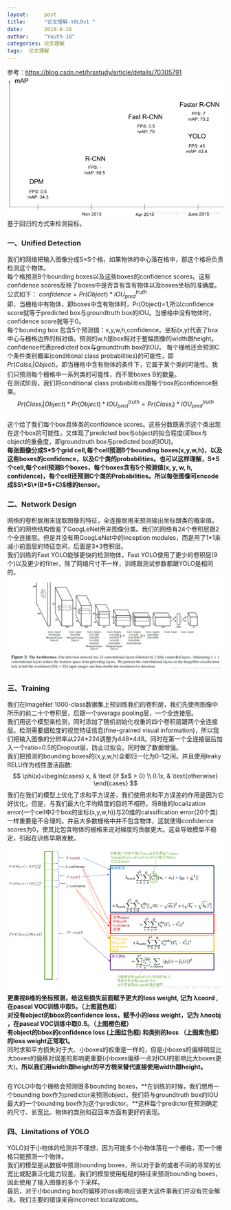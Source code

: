 ```yaml
---
layout:     post
title:      "论文理解-YOLOv1 "
date:       2018-8-16
author:     "Youth-18"
categories: 论文理解
tags:  论文理解
---   
```


参考：https://blog.csdn.net/hrsstudy/article/details/70305791
![](/blog_image/YOLO0.jpeg)
基于回归的方式来检测目标。  
### 一、Unified Detection  
我们的网络把输入图像分成S×S个格，如果物体的中心落在格中，那这个格将负责检测这个物体。  
每个格预测B个bounding boxes以及这些boxes的confidence scores。这些confidence scores反映了boxes中是否含有含有物体以及boxes坐标的准确度。公式如下：  $confidence=Pr(Object)*IOU^{truth}_{pred}$  
即，当栅格中有物体，即boxes中含有物体时，Pr(Object)=1,所以confidence score就等于predicted box与groundtruth box的IOU。当栅格中没有物体时，confidence score就等于0。   
每个bounding box 包含5个预测值：x,y,w,h,confidence。坐标(x,y)代表了box中心与栅格边界的相对值。预测的w,h是box相对于整幅图像的width跟height。confidence代表predicted box与groundtruth box的IOU。
每个栅格还会预测C个条件类别概率(conditional class probabilities)的可能性，即$Pr(Calss_i|Object)$。即当栅格中含有物体的条件下，它属于某个类的可能性。我们只预测每个栅格中一系列类的可能性，而不管boxes B的数量。  
在测试阶段，我们将conditional class probabilities跟每个box的confidence相乘。  
$$
Pr(Class_i|Object)*Pr(Object)*IOU^{truth}_{pred} = Pr(Class_i)*IOU^{truth}_{pred}
$$  
这个给了我们每个box具体类的confidence scores。这些分数既表示这个类出现在这个box的可能性，又体现了predicted box与object的拟合程度(即box与object的重叠度，即groundtruth box与predicted box的IOU)。  
**每张图像分成S\*S个grid cell,每个cell预测B个bounding boxes(x,y,w,h)，以及这些boxes的confidence，以及C个类的probabilities。也可以这样理解，S\*S个cell,每个cell预测B个boxes，每个boxes含有5个预测值(x, y, w, h, confidence)，每个cell还预测C个类的Probabilities。所以每张图像可encode成$S\*S\*(B*5+C)$维的tensor。**  
### 二、Network Design    
网络的卷积层用来提取图像的特征，全连接层用来预测输出坐标跟类的概率值。  
我们的网络结构借鉴了GoogLeNet用来图像分类。我们的网络有24个卷积层跟2个全连接层。但是并没有用GoogLeNet中的inception modules，而是用了1\*1来减小前面层的特征空间，后面是3\*3卷积层。  
我们训练的Fast YOLO能够更快的检测物体，Fast YOLO使用了更少的卷积层(9个)以及更少的filter，除了网络尺寸不一样，训练跟测试参数都跟YOLO是相同的。![](/blog_image/YOLO1.jpeg)  
### 三、Training  
我们在ImageNet 1000-class数据集上预训练我们的卷积层，我们先使用图像中所示的前二十个卷积层，后跟一个average pooling层，一个全连接层。  
我们用这个模型来检测，同时添加了随机初始化权重的四个卷积层跟两个全连接层。检测需要细粒度的视觉特征信息(fine-grained visual information)，所以我们把输入图像的分辨率从224\*224调整为448\*448。同时在第一个全连接层后加入一个ratio=0.5的Dropout层，防止过拟合。同时做了数据增强。  
我们把预测的bounding boxes的(x,y,w,h)全都归一化为0-1之间。并且使用leaky RELU作为线性激活函数:
$$
\phi(x)=\begin{cases} x, & \text {if $x$ > 0} \\ 0.1x, & \text{otherwise} \end{cases}
$$
我们在我们的模型上优化了求和平方误差，我们使用求和平方误差的作用是因为它好优化，但是，与我们最大化平均精度的目的不相符。将8维的localization error(一个cell中2个box的坐标(x,y,w,h))与20维的calssification error(20个类)一样重要是不合理的。并且大多数栅格中并不包含物体，这就使得confidence scores为0，使其比包含物体的栅格来说对梯度的贡献更大。这会导致模型不稳定，引起在训练早期发散。
![](/blog_image/YOLO2.png)  
**更重视8维的坐标预测，给这些损失前面赋予更大的loss weight, 记为 λcoord ,在pascal VOC训练中取5。（上图蓝色框）**   
**对没有object的bbox的confidence loss，赋予小的loss weight，记为 λnoobj ，在pascal VOC训练中取0.5。（上图橙色框）**   
**有object的bbox的confidence loss (上图红色框) 和类别的loss （上图紫色框）的loss weight正常取1。**  
同时求和平方损失对于大、小boxes的权重是一样的，但是小boxes的偏移明显比大boxes的偏移对误差的影响更重要(小boxes偏移一点对IOU的影响比大boxes更大)。**所以我们用width跟height的平方根来替代直接使用width跟height。**$$  $$  
在YOLO中每个栅格会预测很多bounding boxes，**在训练的时候，我们想用一个bounding box作为predictor来预测object，我们将与groundtruth box的IOU最大的一个bounding box作为这个predictor。**这样每个predictor在预测确定的尺寸、长宽比、物体的类别和召回率方面有更好的表现。  
### 四、Limitations of YOLO  
YOLO对于小物体的检测并不理想，因为可能多个小物体落在一个栅格，而一个栅格只能预测一个物体。  
我们的模型是从数据中预测bounding boxes，所以对于新的或者不同的寻常的长宽比或配置泛化能力较差。我们的模型使用粗糙的特征来预测bounding boxes，因此使用了输入图像的多个下采样。  
最后，对于小bounding box的偏移对loss影响应该更大这件事我们并没有完全解决。我们主要的错误来自incorrect localizations。
